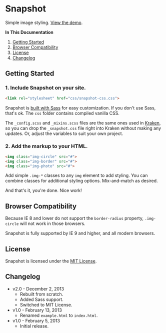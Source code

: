 # Snapshot
Simple image styling. [View the demo](http://cferdinandi.github.io/snapshot/).

**In This Documentation**

1. [Getting Started](#getting-started)
2. [Browser Compatibility](#browser-compatibility)
3. [License](#license)
4. [Changelog](#changelog)



## Getting Started

### 1. Include Snapshot on your site.

```html
<link rel="stylesheet" href="css/snapshot-css.css">
```

Snapshot is [built with Sass](http://sass-lang.com/) for easy customization. If you don't use Sass, that's ok. The `css` folder contains compiled vanilla CSS.

The `_config.scss` and `_mixins.scss` files are the same ones used in [Kraken](http://cferdinandi.github.io/kraken/), so you can drop the `_snapshot.css` file right into Kraken without making any updates. Or, adjust the variables to suit your own project.

### 2. Add the markup to your HTML.

```html
<img class="img-circle" src="#">
<img class="img-border" src="#">
<img class="img-photo" src="#">
```

Add simple `.img-*` classes to any `img` element to add styling. You can combine classes for additional styling options. Mix-and-match as desired.

And that's it, you're done. Nice work!



## Browser Compatibility

Because IE 8 and lower do not support the `border-radius` property, `.img-circle` will not work in those browsers.

Snapshot is fully supported by IE 9 and higher, and all modern browsers.



## License
Snapshot is licensed under the [MIT License](http://gomakethings.com/mit/).



## Changelog
* v2.0 - December 2, 2013
	* Rebuilt from scratch.
	* Added Sass support.
	* Switched to MIT License.
* v1.0 - February 13, 2013
	* Renamed `example.html` to `index.html`.
* v1.0 - February 5, 2013
	* Initial release.